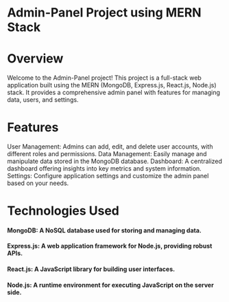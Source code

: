 # Admin-Panel Project using MERN Stack #
# Overview
Welcome to the Admin-Panel project! This project is a full-stack web application built using the MERN (MongoDB, Express.js, React.js, Node.js) stack. It provides a comprehensive admin panel with features for managing data, users, and settings.

# Features
User Management: Admins can add, edit, and delete user accounts, with different roles and permissions.
Data Management: Easily manage and manipulate data stored in the MongoDB database.
Dashboard: A centralized dashboard offering insights into key metrics and system information.
Settings: Configure application settings and customize the admin panel based on your needs.
# Technologies Used ###
#### MongoDB: A NoSQL database used for storing and managing data. 
#### Express.js: A web application framework for Node.js, providing robust APIs. 
#### React.js: A JavaScript library for building user interfaces. 
#### Node.js: A runtime environment for executing JavaScript on the server side. 

